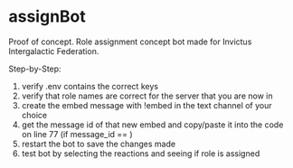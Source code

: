 # assignBot
Proof of concept. Role assignment concept bot made for Invictus Intergalactic Federation.

Step-by-Step:
1. verify .env contains the correct keys
2. verify that role names are correct for the server that you are now in
3. create the embed message with !embed in the text channel of your choice
4. get the message id of that new embed and copy/paste it into the code on line 77 (if message_id == <your message id>)
5. restart the bot to save the changes made
6. test bot by selecting the reactions and seeing if role is assigned
